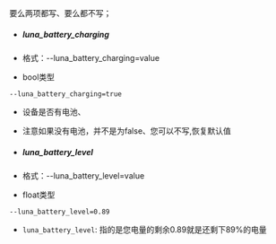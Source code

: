

要么两项都写、要么都不写；



- ##### luna_battery_charging

- 格式：--luna_battery_charging=value

- bool类型

```
--luna_battery_charging=true
```

- 设备是否有电池、
- 注意如果没有电池，并不是为false、您可以不写,恢复默认值





- ##### luna_battery_level

- 格式：--luna_battery_level=value

- float类型

```
--luna_battery_level=0.89
```

- `luna_battery_level`: 指的是您电量的剩余0.89就是还剩下89%的电量





 